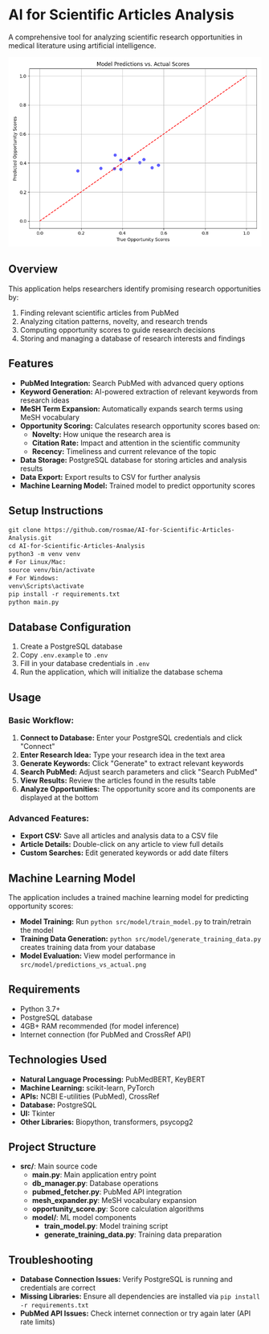 # AI for Scientific Articles Analysis

A comprehensive tool for analyzing scientific research opportunities in medical literature using artificial intelligence.

![Model Predictions](src/model/predictions_vs_actual.png)

## Overview

This application helps researchers identify promising research opportunities by:
1. Finding relevant scientific articles from PubMed
2. Analyzing citation patterns, novelty, and research trends
3. Computing opportunity scores to guide research decisions
4. Storing and managing a database of research interests and findings

## Features

- **PubMed Integration:** Search PubMed with advanced query options
- **Keyword Generation:** AI-powered extraction of relevant keywords from research ideas
- **MeSH Term Expansion:** Automatically expands search terms using MeSH vocabulary
- **Opportunity Scoring:** Calculates research opportunity scores based on:
  - **Novelty:** How unique the research area is
  - **Citation Rate:** Impact and attention in the scientific community
  - **Recency:** Timeliness and current relevance of the topic
- **Data Storage:** PostgreSQL database for storing articles and analysis results
- **Data Export:** Export results to CSV for further analysis
- **Machine Learning Model:** Trained model to predict opportunity scores

## Setup Instructions

```
git clone https://github.com/rosmae/AI-for-Scientific-Articles-Analysis.git
cd AI-for-Scientific-Articles-Analysis
python3 -m venv venv
# For Linux/Mac:
source venv/bin/activate  
# For Windows: 
venv\Scripts\activate
pip install -r requirements.txt
python main.py
```
## Database Configuration

1. Create a PostgreSQL database
2. Copy `.env.example` to `.env`
3. Fill in your database credentials in `.env`
4. Run the application, which will initialize the database schema

## Usage

### Basic Workflow:
1. **Connect to Database:** Enter your PostgreSQL credentials and click "Connect"
2. **Enter Research Idea:** Type your research idea in the text area
3. **Generate Keywords:** Click "Generate" to extract relevant keywords
4. **Search PubMed:** Adjust search parameters and click "Search PubMed"
5. **View Results:** Review the articles found in the results table
6. **Analyze Opportunities:** The opportunity score and its components are displayed at the bottom

### Advanced Features:
- **Export CSV:** Save all articles and analysis data to a CSV file
- **Article Details:** Double-click on any article to view full details
- **Custom Searches:** Edit generated keywords or add date filters

## Machine Learning Model

The application includes a trained machine learning model for predicting opportunity scores:

- **Model Training:** Run `python src/model/train_model.py` to train/retrain the model
- **Training Data Generation:** `python src/model/generate_training_data.py` creates training data from your database
- **Model Evaluation:** View model performance in `src/model/predictions_vs_actual.png`

## Requirements

- Python 3.7+
- PostgreSQL database
- 4GB+ RAM recommended (for model inference)
- Internet connection (for PubMed and CrossRef API)

## Technologies Used

- **Natural Language Processing:** PubMedBERT, KeyBERT
- **Machine Learning:** scikit-learn, PyTorch
- **APIs:** NCBI E-utilities (PubMed), CrossRef
- **Database:** PostgreSQL
- **UI:** Tkinter
- **Other Libraries:** Biopython, transformers, psycopg2

## Project Structure

- **src/**: Main source code
  - **main.py**: Main application entry point
  - **db_manager.py**: Database operations
  - **pubmed_fetcher.py**: PubMed API integration
  - **mesh_expander.py**: MeSH vocabulary expansion
  - **opportunity_score.py**: Score calculation algorithms
  - **model/**: ML model components
    - **train_model.py**: Model training script
    - **generate_training_data.py**: Training data preparation
    
## Troubleshooting

- **Database Connection Issues:** Verify PostgreSQL is running and credentials are correct
- **Missing Libraries:** Ensure all dependencies are installed via `pip install -r requirements.txt`
- **PubMed API Issues:** Check internet connection or try again later (API rate limits)
